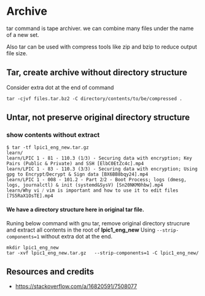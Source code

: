 # Archive

tar command is tape archiver.
we can combine many files under the name of a new set.

Also tar can be used with compress tools like zip and bzip to reduce output file size.

## Tar, create archive without directory structure

Consider extra dot at the end of command
```
tar -cjvf files.tar.bz2 -C directory/contents/to/be/compressed .
```

## Untar, not preserve original directory structure

### show contents without extract

```
$ tar -tf lpic1_eng_new.tar.gz                                                                                                 
learn/                                                                                                                                            
learn/LPIC 1 - 81 - 110.3 (1⧸3) - Securing data with encryption; Key Pairs (Public & Private) and SSH [ElbC0EtZc4c].mp4                           
learn/LPIC 1 - 83 - 110.3 (3⧸3) - Securing data with encryption; Using gpg to Encrypt⧸Decrypt & Sign data [BX6BB8bqy24].mp4                       
learn/LPIC 1 - 008 - 101.2 - Part 2⧸2 - Boot Process; logs (dmesg, logs, journalctl) & init (systemd&SysV) [Sn20NKM0hbw].mp4                      
learn/Why vi ⧸ vim is important and how to use it to edit files [7S5RaX1OsTE].mp4                                         
```

#### We have a directory structure here in original tar file.

Runing below command with gnu tar, remove original directory strucrure and extract all contents in the root of **lpic1_eng_new**
Using `--strip-components=1` without extra dot at the end.

```
mkdir lpic1_eng_new
tar -xvf lpic1_eng_new.tar.gz   --strip-components=1 -C lpic1_eng_new/
```



## Resources and credits

* https://stackoverflow.com/a/16820591/7508077
